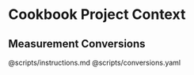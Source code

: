 # Cookbook Project Context

## Measurement Conversions
@scripts/instructions.md
@scripts/conversions.yaml